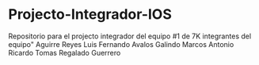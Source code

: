 # Projecto-Integrador-IOS
Repositorio para el projecto integrador del equipo #1 de 7K
integrantes del equipo"
Aguirre Reyes Luis Fernando
Avalos Galindo Marcos Antonio
Ricardo Tomas Regalado Guerrero

